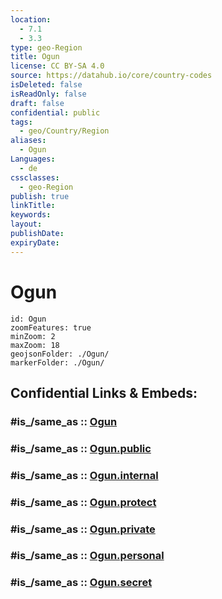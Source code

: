 ```yaml
---
location:
  - 7.1
  - 3.3
type: geo-Region
title: Ogun
license: CC BY-SA 4.0
source: https://datahub.io/core/country-codes
isDeleted: false
isReadOnly: false
draft: false
confidential: public
tags:
  - geo/Country/Region
aliases:
  - Ogun
Languages:
  - de
cssclasses:
  - geo-Region
publish: true
linkTitle:
keywords:
layout:
publishDate:
expiryDate:
---
```


# Ogun

```leaflet
id: Ogun
zoomFeatures: true 
minZoom: 2 
maxZoom: 18
geojsonFolder: ./Ogun/
markerFolder: ./Ogun/
```


## Confidential Links & Embeds: 

### #is_/same_as :: [Ogun](/_Standards/Earth/Continent/Africa/Africa~Central/Nigeria/Zones~Nigeria/Nigeria~South-West/Ogun.md) 

### #is_/same_as :: [Ogun.public](/_public/Earth/Continent/Africa/Africa~Central/Nigeria/Zones~Nigeria/Nigeria~South-West/Ogun.public.md) 

### #is_/same_as :: [Ogun.internal](/_internal/Earth/Continent/Africa/Africa~Central/Nigeria/Zones~Nigeria/Nigeria~South-West/Ogun.internal.md) 

### #is_/same_as :: [Ogun.protect](/_protect/Earth/Continent/Africa/Africa~Central/Nigeria/Zones~Nigeria/Nigeria~South-West/Ogun.protect.md) 

### #is_/same_as :: [Ogun.private](/_private/Earth/Continent/Africa/Africa~Central/Nigeria/Zones~Nigeria/Nigeria~South-West/Ogun.private.md) 

### #is_/same_as :: [Ogun.personal](/_personal/Earth/Continent/Africa/Africa~Central/Nigeria/Zones~Nigeria/Nigeria~South-West/Ogun.personal.md) 

### #is_/same_as :: [Ogun.secret](/_secret/Earth/Continent/Africa/Africa~Central/Nigeria/Zones~Nigeria/Nigeria~South-West/Ogun.secret.md)


